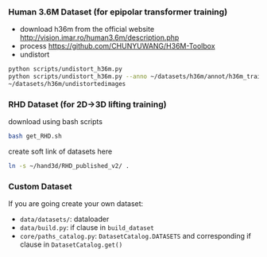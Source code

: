 ### Human 3.6M Dataset (for epipolar transformer training)
- download h36m from the official website http://vision.imar.ro/human3.6m/description.php
- process https://github.com/CHUNYUWANG/H36M-Toolbox
- undistort
```bash
python scripts/undistort_h36m.py
python scripts/undistort_h36m.py --anno ~/datasets/h36m/annot/h36m_train.pkl
~/datasets/h36m/undistortedimages
```

### RHD Dataset (for 2D->3D lifting training)
download using bash scripts
```bash
bash get_RHD.sh
```
create soft link of datasets here
```bash
ln -s ~/hand3d/RHD_published_v2/ .
```

### Custom Dataset
If you are going create your own dataset:
- `data/datasets/`: dataloader
- `data/build.py`: if clause in `build_dataset`
- `core/paths_catalog.py`: `DatasetCatalog.DATASETS` and corresponding if clause in `DatasetCatalog.get()`
